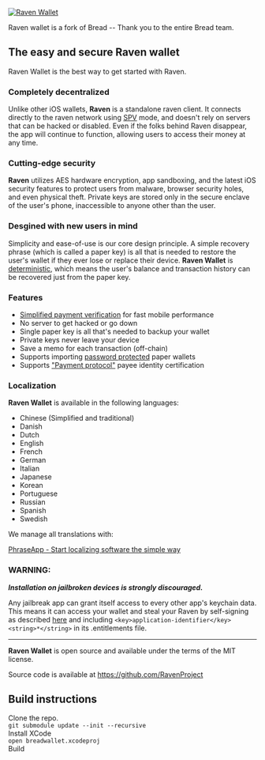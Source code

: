 
[![Raven Wallet](https://ravencoin.org/wp-content/uploads/2017/12/cropped-ravencoinpolytrue.png)](https://itunes.apple.com/app/breadwallet/id885251393)

Raven wallet is a fork of Bread -- Thank you to the entire Bread team.


## The easy and secure Raven wallet

Raven Wallet is the best way to get started with Raven. 

### Completely decentralized

Unlike other iOS wallets, **Raven** is a standalone raven client. It connects directly to the raven network using [SPV](https://en.bitcoin.it/wiki/Thin_Client_Security#Header-Only_Clients) mode, and doesn't rely on servers that can be hacked or disabled. Even if the folks behind Raven disappear, the app will continue to function, allowing users to access their money at any time.

### Cutting-edge security

**Raven** utilizes AES hardware encryption, app sandboxing, and the latest iOS security features to protect users from malware, browser security holes, and even physical theft. Private keys are stored only in the secure enclave of the user's phone, inaccessible to anyone other than the user.

### Desgined with new users in mind

Simplicity and ease-of-use is our core design principle. A simple recovery phrase (which is called a paper key) is all that is needed to restore the user's wallet if they ever lose or replace their device. **Raven Wallet** is [deterministic](https://github.com/bitcoin/bips/blob/master/bip-0032.mediawiki), which means the user's balance and transaction history can be recovered just from the paper key.

### Features

- [Simplified payment verification](https://github.com/bitcoin/bips/blob/master/bip-0037.mediawiki) for fast mobile performance
- No server to get hacked or go down
- Single paper key is all that's needed to backup your wallet
- Private keys never leave your device
- Save a memo for each transaction (off-chain)
- Supports importing [password protected](https://github.com/bitcoin/bips/blob/master/bip-0038.mediawiki) paper wallets
- Supports ["Payment protocol"](https://github.com/bitcoin/bips/blob/master/bip-0070.mediawiki) payee identity certification

### Localization

**Raven Wallet** is available in the following languages:

- Chinese (Simplified and traditional)
- Danish
- Dutch
- English
- French
- German
- Italian
- Japanese
- Korean
- Portuguese
- Russian
- Spanish
- Swedish

We manage all translations with:

[PhraseApp - Start localizing software the simple way](https://phraseapp.com)

### WARNING:

***Installation on jailbroken devices is strongly discouraged.***

Any jailbreak app can grant itself access to every other app's keychain data. This means it can access your wallet and steal your Raven by self-signing as described [here](http://www.saurik.com/id/8) and including `<key>application-identifier</key><string>*</string>` in its .entitlements file.

---

**Raven Wallet** is open source and available under the terms of the MIT license.

Source code is available at https://github.com/RavenProject


## Build instructions

Clone the repo.  
```git submodule update --init --recursive```  
Install XCode  
```open breadwallet.xcodeproj```  
Build

